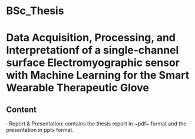 # BSc_Thesis
# Data Acquisition, Processing, and Interpretationf of a single-channel surface Electromyographic sensor with Machine Learning for the Smart Wearable Therapeutic Glove

## Content
· Report & Presentation: contains the thesis report in ~pdf~ format and the presentation in pptx format.
